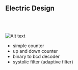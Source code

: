 
## Electric Design 

</br>
</br>

![Alt text](http://www.nkcelectronics.com/assets/images/NEXYS3-obl-400.jpg)

- simple counter
- up and down counter
- binary to bcd decoder
- systolic filter (adaptive filter)



